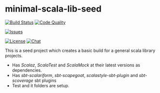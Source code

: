 minimal-scala-lib-seed
=========================

[![Build Status][build-status-badge]][build-status-url]
[![Code Quality][code-quality-badge]][code-quality-url]

[![Issues][issues-badge]][issues-url]

[![License][license-badge]][license-url]
[![Chat][chat-badge]][chat-url]

This is a seed project which creates a basic build for a general scala library projects.

* Has *Scalaz*, *ScalaTest* and *ScalaMock* at their latest versions as dependencies.
* Has *sbt-scalariform*, *sbt-scapegoat*, *scalastyle-sbt-plugin* and *sbt-scoverage* sbt plugins
* Test and it folders are setup.


[build-status-badge]: https://img.shields.io/travis/yeghishe/minimal-scala-lib-seed.svg?style=flat-square
[build-status-url]: https://travis-ci.org/yeghishe/minimal-scala-lib-seed
[code-quality-badge]: https://img.shields.io/codacy/e7c42361e393412e84f50d955aefad66.svg?style=flat-square
[code-quality-url]: https://www.codacy.com/app/ypiruzyan/minimal-scala-lib-seed
[issues-badge]: https://img.shields.io/github/issues/yeghishe/minimal-scala-lib-seed.svg?style=flat-square
[issues-url]: https://github.com/yeghishe/minimal-scala-lib-seed/issues
[license-badge]: https://img.shields.io/badge/License-Apache%202-blue.svg?style=flat-square
[license-url]: LICENSE
[chat-badge]: https://img.shields.io/badge/gitter-join%20chat-brightgreen.svg?style=flat-square
[chat-url]: https://gitter.im/yeghishe/minimal-scala-lib-seed
